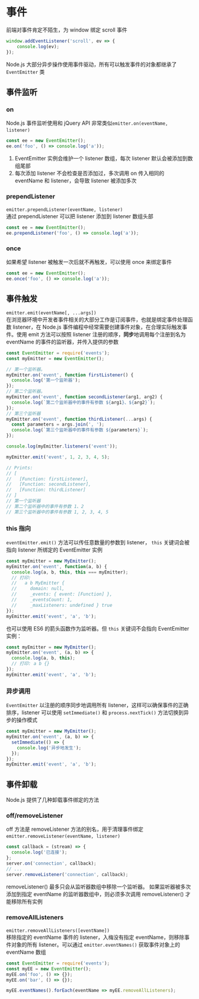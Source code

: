 # 事件

前端对事件肯定不陌生，为 window 绑定 scroll 事件
```javascript
window.addEventListener('scroll', ev => {
	console.log(ev);
});
```
Node.js 大部分异步操作使用事件驱动，所有可以触发事件的对象都继承了 `EventEmitter` 类
<a name="42SJb"></a>
## 事件监听
<a name="JaJYp"></a>
### on
Node.js 事件监听使用和 jQuery API 非常类似`emitter.on(eventName, listener)` 
```javascript
const ee = new EventEmitter();
ee.on('foo', () => console.log('a'));
```

1. EventEmitter 实例会维护一个 listener 数组，每次 listener 默认会被添加到数组尾部
1. 每次添加 listener 不会检查是否添加过，多次调用 on 传入相同的 eventName 和 listener，会导致 listener 被添加多次
<a name="yHtlp"></a>
### prependListener
`emitter.prependListener(eventName, listener)` <br />通过 prependListener 可以把 listener 添加到 listener 数组头部
```javascript
const ee = new EventEmitter();
ee.prependListener('foo', () => console.log('a'));
```
<a name="YqzTA"></a>
### once
如果希望 listener 被触发一次后就不再触发，可以使用 once 来绑定事件
```javascript
const ee = new EventEmitter();
ee.once('foo', () => console.log('a'));
```
<a name="JoLHj"></a>
## 事件触发
`emitter.emit(eventName[, ...args])`<br />在浏览器环境中开发者事件相关的大部分工作是订阅事件，也就是绑定事件处理函数 listener，在 Node.js 事件编程中经常需要创建事件对象，在合理实际触发事件。使用 emit 方法可以按照 listener 注册的顺序，**同步**地调用每个注册到名为 eventName 的事件的监听器，并传入提供的参数
```javascript
const EventEmitter = require('events');
const myEmitter = new EventEmitter();

// 第一个监听器。
myEmitter.on('event', function firstListener() {
  console.log('第一个监听器');
});
// 第二个监听器。
myEmitter.on('event', function secondListener(arg1, arg2) {
  console.log(`第二个监听器中的事件有参数 ${arg1}、${arg2}`);
});
// 第三个监听器
myEmitter.on('event', function thirdListener(...args) {
  const parameters = args.join(', ');
  console.log(`第三个监听器中的事件有参数 ${parameters}`);
});

console.log(myEmitter.listeners('event'));

myEmitter.emit('event', 1, 2, 3, 4, 5);

// Prints:
// [
//   [Function: firstListener],
//   [Function: secondListener],
//   [Function: thirdListener]
// ]
// 第一个监听器
// 第二个监听器中的事件有参数 1、2
// 第三个监听器中的事件有参数 1, 2, 3, 4, 5
```
<a name="3caTN"></a>
### this 指向
`eventEmitter.emit()` 方法可以传任意数量的参数到 listener， `this` 关键词会被指向 listener 所绑定的 EventEmitter 实例
```javascript
const myEmitter = new MyEmitter();
myEmitter.on('event', function(a, b) {
  console.log(a, b, this, this === myEmitter);
  // 打印:
  //   a b MyEmitter {
  //     domain: null,
  //     _events: { event: [Function] },
  //     _eventsCount: 1,
  //     _maxListeners: undefined } true
});
myEmitter.emit('event', 'a', 'b');
```
也可以使用 ES6 的箭头函数作为监听器。但 `this` 关键词不会指向 EventEmitter 实例：
```javascript
const myEmitter = new MyEmitter();
myEmitter.on('event', (a, b) => {
  console.log(a, b, this);
  // 打印: a b {}
});
myEmitter.emit('event', 'a', 'b');
```
<a name="PAae2"></a>
### 异步调用
`EventEmitter` 以注册的顺序同步地调用所有 listener，这样可以确保事件的正确排序，listener 可以使用 `setImmediate()` 和 `process.nextTick()` 方法切换到异步的操作模式
```javascript
const myEmitter = new MyEmitter();
myEmitter.on('event', (a, b) => {
  setImmediate(() => {
    console.log('异步地发生');
  });
});
myEmitter.emit('event', 'a', 'b');
```
<a name="qGouD"></a>
## 事件卸载
Node.js 提供了几种卸载事件绑定的方法
<a name="nXCXo"></a>
### off/removeListener
off 方法是 removeListener 方法的别名，用于清理事件绑定 `emitter.removeListener(eventName, listener)` 
```javascript
const callback = (stream) => {
  console.log('已连接');
};
server.on('connection', callback);
// ...
server.removeListener('connection', callback);
```
removeListener() 最多只会从监听器数组中移除一个监听器。 如果监听器被多次添加到指定 eventName 的监听器数组中，则必须多次调用 removeListener() 才能移除所有实例
<a name="qrtdZ"></a>
### removeAllListeners
`emitter.removeAllListeners([eventName])` <br />移除指定的 eventName 事件的 listener，入梅没有指定 eventName，则移除事件对象的所有 listener。可以通过 `emitter.eventNames()` 获取事件对象上的 eventName 数组
```javascript
const EventEmitter = require('events');
const myEE = new EventEmitter();
myEE.on('foo', () => {});
myEE.on('bar', () => {});

myEE.eventNames().forEach(eventName => myEE.removeAllListeners);
```
